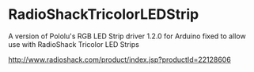 RadioShackTricolorLEDStrip
==========================

A version of Pololu's RGB LED Strip driver 1.2.0 for Arduino fixed to allow use with RadioShack Tricolor LED Strips

http://www.radioshack.com/product/index.jsp?productId=22128606